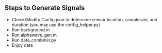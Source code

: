 ## Steps to Generate Signals
- Check/Modify Config.json to determine sensor location, samplerate, and duration (you may use the config_helper.py)
- Run background.m
- Run alphawave_gen.m
- Run data_combiner.py
- Enjoy data